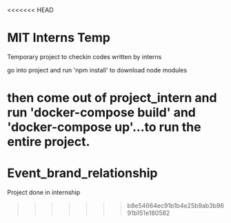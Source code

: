 <<<<<<< HEAD
# MIT Interns Temp

Temporary project to checkin codes written by interns

go into project and run 'npm install' to download node modules

then come out of project_intern and run 'docker-compose build' and 'docker-compose up'...to run the entire project.
=======
# Event_brand_relationship
Project done in internship
>>>>>>> b8e54664ec91b1b4e25b9ab3b9691b151e180582
